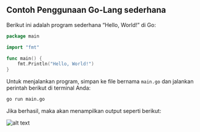 ## Contoh Penggunaan Go-Lang sederhana

Berikut ini adalah program sederhana “Hello, World!” di Go:

```go
package main

import "fmt"

func main() {
    fmt.Println("Hello, World!")
}
```
Untuk menjalankan program, simpan ke file bernama `main.go` dan jalankan perintah berikut di terminal Anda:
```sh
go run main.go
```
Jika berhasil, maka akan menampilkan output seperti berikut:

![alt text](https://github.com/ghaidafasya24/img/blob/main/3.png?raw=true)
